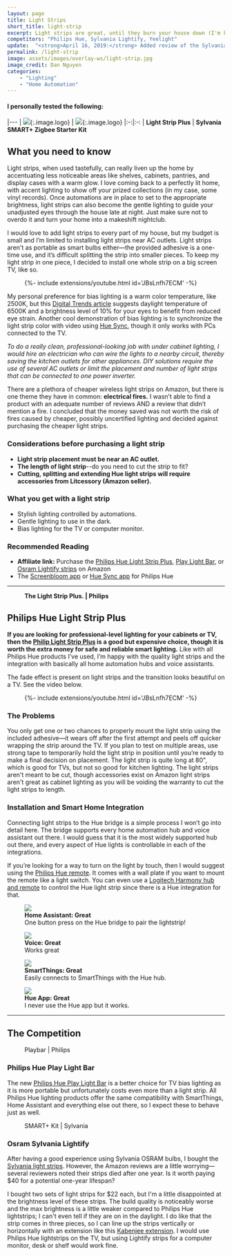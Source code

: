 ```yaml
---
layout: page
title: Light Strips
short_title: light-strip
excerpt: Light strips are great, until they burn your house down (I'm kidding, sort of).
competitors: "Philips Hue, Sylvania Lightify, Yeelight"
update:  "<strong>April 16, 2019:</strong> Added review of the Sylvania OSRAM SMART+ Light Strip."
permalink: /light-strip
image: assets/images/overlay-ws/light-strip.jpg
image_credit: Dan Nguyen
categories: 
    - "Lighting"
    - "Home Automation"
---
```


<!--more-->

#### I personally tested the following:

|---
| ![](assets\images\logo\philips-hue.png){:.image.logo} | ![](assets\images\logo\osram.png){:.image.logo} 
|:-:|:-:
| **Light Strip Plus** | **Sylvania SMART+ Zigbee Starter Kit**


## What you need to know

Light strips, when used tastefully, can really liven up the home by accentuating less noticeable areas like shelves, cabinets, pantries, and display cases with a warm glow. I love coming back to a perfectly lit home, with accent lighting to show off your prized collections (in my case, some vinyl records). Once automations are in place to set to the appropriate brightness, light strips can also become the gentle lighting to guide your unadjusted eyes through the house late at night. Just make sure not to overdo it and turn your home into a makeshift nightclub. 

I would love to add light strips to every part of my house, but my budget is small and I’m limited to installing light strips near AC outlets. Light strips aren't as portable as smart bulbs either—the provided adhesive is a one-time use, and it’s difficult splitting the strip into smaller pieces. To keep my light strip in one piece, I decided to install one whole strip on a big screen TV, like so.

<figure class="align-center">
  <div class="container">
   {%- include extensions/youtube.html id='JBsLnfh7ECM' -%}
  </div>
  <figcaption></figcaption> 
</figure>
<p></p>

My personal preference for bias lighting is a warm color temperature, like 2500K, but this [Digital Trends article](https://www.digitaltrends.com/home-theater/bias-lighting-for-tv/) suggests daylight temperature of 6500K and a brightness level of 10% for your eyes to benefit from reduced eye strain. Another cool demonstration of bias lighting is to synchronize the light strip color with video using [Hue Sync](https://www2.meethue.com/en-us/entertainment/hue-sync), though it only works with PCs connected to the TV.

<p class="box">
<i>To do a really clean, professional-looking job with under cabinet lighting, I would hire an electrician who can wire the lights to a nearby circuit, thereby saving the kitchen outlets for other appliances. DIY solutions require the use of several AC outlets or limit the placement and  number of light strips that can be connected to one power inverter.</i></p>

There are a plethora of cheaper wireless light strips on Amazon, but there is one theme they have in common: **electrical fires.** I wasn’t able to find a product with an adequate number of reviews AND a review that didn’t mention a fire. I concluded that the money saved was not worth the risk of fires caused by cheaper, possibly uncertified lighting and decided against purchasing the cheaper light strips.

### Considerations before purchasing a light strip

<ul class="alt">
  <li><strong>Light strip placement must be near an AC outlet.</strong></li>
  <li><strong>The length of light strip</strong>--do you need to cut the strip to fit?</li>
  <li><strong>Cutting, splitting and extending Hue light strips will require accessories from Litcessory (Amazon seller).</strong></li>
</ul>


### What you get with a light strip

<ul class="alt">
  <li>Stylish lighting controlled by automations.</li>
  <li> Gentle lighting to use in the dark.</li>
  <li>Bias lighting for the TV or computer monitor.</li>
</ul>

### Recommended Reading

<ul class="alt">
  <li><strong>Affiliate link:</strong> Purchase the <a href="https://amzn.to/2WFJK8U">Philips Hue Light Strip Plus</a>, <a href="https://amzn.to/2WHbIpx">Play Light Bar</a>, or <a href="https://amzn.to/2WHE7vG">Osram Lightify strips</a> on Amazon</li>
  <li>The <a href="http://www.screenbloom.com/">Screenbloom app</a> or <a href="https://www2.meethue.com/en-us/entertainment/hue-sync">Hue Sync app</a> for Philips Hue</li>
</ul>

<!-- Product Review section -->
<hr class="major" />

<figure class="align-left">
  <img src="assets\images\product-photo\philips-hue-lightstrip.jpg" alt=""/>
  <figcaption>
    <strong>The Light Strip Plus. |  Philips</strong>
  </figcaption>
</figure>

## Philips Hue Light Strip Plus

**If you are looking for professional-level lighting for your cabinets or TV, then the [Philip Light Strip Plus](https://amzn.to/2WFJK8U) is a good but expensive choice, though it is worth the extra money for safe and reliable smart lighting.** Like with all Philips Hue products I’ve used, I’m happy with the quality light strips and the integration with basically all home automation hubs and voice assistants.

The fade effect is present on light strips and the transition looks beautiful on a TV. See the video below.

<figure class="align-center">
  <div class="container">
   {%- include extensions/youtube.html id='JBsLnfh7ECM' -%}
  </div>
  <figcaption></figcaption> 
</figure>
<p></p>

### The Problems

You only get one or two chances to properly mount the light strip using the included adhesive—it wears off after the first attempt and peels off quicker wrapping the strip around the TV. If you plan to test on multiple areas, use strong tape to temporarily hold the light strip in position until you’re ready to make a final decision on placement. The light strip is quite long at 80", which is good for TVs, but not so good for kitchen lighting. The light strips aren't meant to be cut, though accessories exist on Amazon light strips aren't great as cabinet lighting as you will be voiding the warranty to cut the light strips to length. 

### Installation and Smart Home Integration
Connecting light strips to the Hue bridge is a simple process I won’t go into detail here. The bridge supports every home automation hub and voice assistant out there. I would guess that it is the most widely supported hub out there, and every aspect of Hue lights is controllable in each of the integrations.

If you’re looking for a way to turn on the light by touch, then I would suggest using the [Philips Hue remote](https://amzn.to/2ZMiuYT). It comes with a wall plate if you want to mount the remote like a light switch.  You can even use a [Logitech Harmony hub and remote](https://amzn.to/2XYEUEB) to control the Hue light strip since there is a Hue integration for that.

<div class="row">
	<!-- Break -->
	<div class="6u 12u$(medium)">
	  <figure class="fourthtest">
        <img src="assets/images/integrations/na.png" />
        <figcaption>
          <strong>Home Assistant: Great</strong><br>One button press on the Hue bridge to pair the lightstrip!
        </figcaption>
      </figure>
	</div>
	<div class="6u 12u$(medium)">
      <figure class="fourthtest">
       <img src="assets/images/integrations/google-home.png" />
       <figcaption>
         <strong>Voice: Great</strong><br>Works great
       </figcaption>
      </figure>
	</div>
</div>

<div class="row">
	<!-- Break -->
	<div class="6u 12u$(medium)">
      <figure class="fourthtest">
      <img src="assets/images/integrations/philips-lightstrip-st.png" />
      <figcaption>
      <strong>SmartThings: Great</strong><br> Easily connects to SmartThings with the Hue hub.
      </figcaption>
      </figure>
	</div>
	<div class="6u 12u$(medium)">
      <figure class="fourthtest">
       <img src="assets/images/integrations/na.png"  />
       <figcaption>
         <strong>Hue App: Great</strong><br>I never use the Hue app but it works.
       </figcaption>
      </figure>
	</div>
</div>
<p></p>


<!-- Product Review section -->
<hr class="minor" />

## The Competition

<div class="row">
    <div class="6u 12u$(small)">
      <figure class="align-left">
          <img src="assets\images\product-photo\philips-hue-playbar.jpg" alt=""/>
        <figcaption> Playbar | Philips</figcaption>
      </figure>
      <h3>Philips Hue Play Light Bar</h3>
      <p>The new <a href="https://amzn.to/2WHbIpx">Philips Hue Play Light Bar</a> is a better choice for TV bias lighting as it is more portable but unfortunately costs even more than a light strip. All Philips Hue lighting products offer the same compatibility with SmartThings, Home Assistant and everything else out there, so I expect these to behave just as well.</p>
    </div>
    <div class="6u$ 12u$(small)">
      <figure class="align-left">
          <img src="assets\images\product-photo\osram-strip.jpg" alt=""/>
        <figcaption> SMART+ Kit | Sylvania</figcaption>
      </figure>
    	<h3>Osram Sylvania Lightify</h3>
    	<p>After having a good experience using Sylvania OSRAM bulbs, I bought the <a href="https://amzn.to/2WHE7vG">Sylvania light strips</a>. However, the Amazon reviews are a little worrying—several reviewers noted their strips died after one year. Is it worth paying $40 for a potential one-year  lifespan?</p>
    	<p>I bought two sets of light strips for $22 each, but I'm a little disappointed at the brightness level of these strips. The build quality is noticeably worse and the max brightness is a little weaker compared to Philips Hue lightstrips; I can't even tell if they are on in the daylight. I do like that the strip comes in three pieces, so I can line up the strips vertically or horizontally with an extension like this <a href="https://amzn.to/2XSVzJD">Kabenjee extension</a>. I would use Philips Hue lightstrips on the TV, but using Lightify strips for a computer monitor, desk or shelf would work fine.</p>
    </div>
</div>
